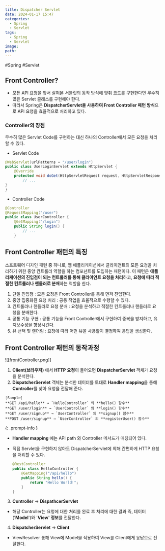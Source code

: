 ```yaml
---
title: Dispatcher Servlet
date: 2024-01-17 15:47
categories:
  - Spring
  - Servlet
tags:
  - Spring
  - Servlet
image: 
path:
---
```

#Spring #Servlet 

## Front Controller?
- 모든 API 요청을 앞서 살펴본 서블릿의 동작 방식에 맞춰 코드를 구현한다면 무수히 많은 Servlet 클래스를 구현해야 한다.
- 따라서 Spring은 **DispatcherServlet을 사용하여 Front Controller 패턴 방식**으로 API 요청을 효율적으로 처리하고 있다.


### Controller의 장점
무수히 많은 Servlet Code를 구현하는 대신 하나의 Controller에서 모든 요청을 처리할 수 있다.

+ Servlet Code

```java
@WebServlet(urlPatterns = "/user/login")  
public class UserLoginServlet extends HttpServlet {  
    @Override  
    protected void doGet(HttpServletRequest request, HttpServletResponse response) {  
        // ...   
}    
}
```

+ Controller Code
```java
@Controller  
@RequestMapping("/user")  
public class UserController {  
    @GetMapping("/login")  
    public String login() {  
        // ...  
    }
```

## Front Controller 패턴의 특징
소프트웨어 디자인 패턴 중 하나로, 웹 애플리케이션에서 클라이언트의 모든 요청을 처리하기 위한 중앙 컨트롤러 역할을 하는 컴포넌트를 도입하는 패턴이다. 이 패턴은 **애플리케이션의 진입점이 되는 컨트롤러를 통해 클라이언트 요청을 처리**하고, **요청에 따라 적절한 컨트롤러나 핸들러로 분배**하는 역할을 한다.

1. 단일 진입점 : 모든 요청은 Front Controller를 통해 먼저 진입한다.
2. 중앙 집중화된 요청 처리 : 공통 작업을 효율적으로 수행할 수 있다.
3. 컨트롤러나 핸들러로 요청 분배 : 요청을 분석하고 적절한 컨트롤러나 핸들러로 요청을 분배한다.
4. 공통 기능 구현 : 공통 기능을 Front Controller에서 구현하여 중복을 방지하고, 유지보수성을 향상시킨다.
5. 뷰 선택 및 렌더링 : 요청에 따라 어떤 뷰을 사용할지 결정하여 응답을 생성한다.

## Front Controller 패턴의 동작과정
![[frontController.png]]

1. **Client(브라우저)** 에서 **HTTP 요청**이 들어오면 **DispatcherServlet** 객체가 요청을 분석한다.
2. **DispatcherServlet** 객체는 분석한 데이터를 토대로 **Handler mapping**을 통해 **Controller**를 찾아 요청을 전달해 준다.

>
    [Sample] 
    **GET /api/hello** → `HelloController` 의 **hello() 함수**
    **GET /user/login** → `UserController` 의 **login() 함수**
    **GET /user/signup** → `UserController` 의 **signup() 함수**
    **POST /user/signup** → `UserController` 의 **registerUser() 함수**
{: .prompt-info }

- **Handler mapping** 에는 API path 와 Controller 메서드가 매칭되어 있다.
- 직접 Servlet을 구현하지 않아도 DispatcherServlet에 의해 간편하게 HTTP 요청을 처리할 수 있다.

    ```java
    @RestController
    public class HelloController {
        @GetMapping("/api/hello")
        public String hello() {
            return "Hello World!";
        }
    }
    ```

3. **Controller** → **DispathcerServlet**    
+ 해당 Controller는 요청에 대한 처리를 완료 후 처리에 대한 결과 즉, 데이터('**Model**')와 '**View' 정보**를 전달한다.
4. **DispatcherServlet** → **Client**
+ ViewResolver 통해 View에 Model을 적용하여 View를 Client에게 응답으로 전달한다.